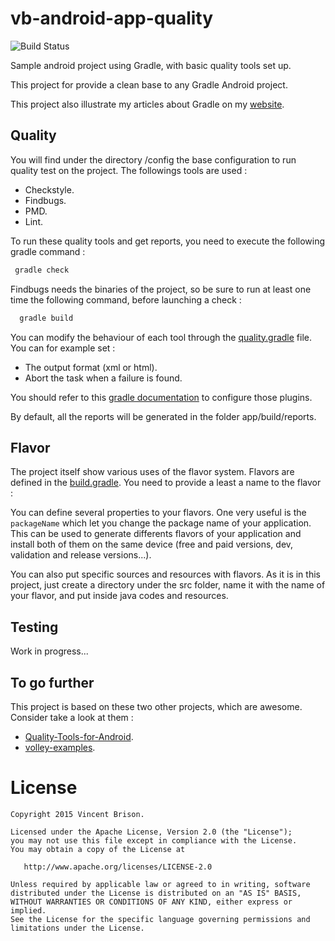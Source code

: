 vb-android-app-quality
======================

![Build Status](https://travis-ci.org/vincentbrison/vb-android-app-quality.svg)

Sample android project using Gradle, with basic quality tools set up. 

This project for provide a clean base to any Gradle Android project.

This project also illustrate my articles about Gradle on my [website](http://vincentbrison.com).

Quality
-------
You will find under the directory /config the base configuration to run quality test on the project.
The followings tools are used :
 - Checkstyle.
 - Findbugs.
 - PMD.
 - Lint.
 
To run these quality tools and get reports, you need to execute the following gradle command :

 ```bash
  gradle check
  ```

Findbugs needs the binaries of the project, so be sure to run at least one time the following command, before launching a check :
 
 ```bash
   gradle build
 ```
 
You can modify the behaviour of each tool through the [quality.gradle](config/quality.gradle) file.
You can for example set :
 - The output format (xml or html).
 - Abort the task when a failure is found.
 
You should refer to this [gradle documentation](http://www.gradle.org/docs/current/userguide/userguide.html) to configure those plugins.

By default, all the reports will be generated in the folder app/build/reports.

Flavor
------
The project itself show various uses of the flavor system. Flavors are defined in the [build.gradle](app/build.gradle).
You need to provide a least a name to the flavor : 

You can define several properties to your flavors. One very useful is the `packageName` which let you
change the package name of your application. This can be used to generate differents flavors of 
your application and install both of them on the same device (free and paid versions, dev, validation and release versions...).

You can also put specific sources and resources with flavors. As it is in this project, just create
a directory under the src folder, name it with the name of your flavor, and put inside java codes and resources.

Testing
-------
Work in progress...
 

To go further
-------------
This project is based on these two other projects, which are awesome. Consider take a look at them :
 - [Quality-Tools-for-Android](https://github.com/stephanenicolas/Quality-Tools-for-Android).
 - [volley-examples](https://github.com/marcoRS/volley-examples).
 

License
=======

    Copyright 2015 Vincent Brison.

    Licensed under the Apache License, Version 2.0 (the "License");
    you may not use this file except in compliance with the License.
    You may obtain a copy of the License at

       http://www.apache.org/licenses/LICENSE-2.0

    Unless required by applicable law or agreed to in writing, software
    distributed under the License is distributed on an "AS IS" BASIS,
    WITHOUT WARRANTIES OR CONDITIONS OF ANY KIND, either express or implied.
    See the License for the specific language governing permissions and
    limitations under the License.
